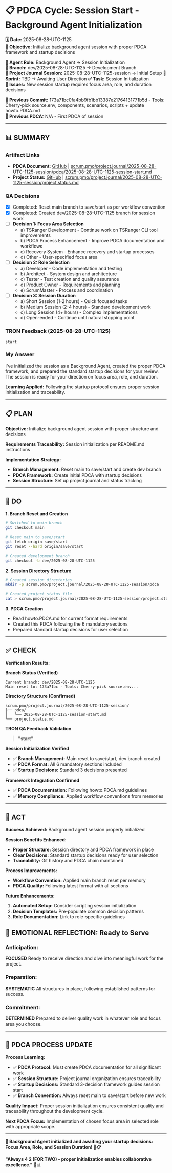 # 📋 **PDCA Cycle: Session Start - Background Agent Initialization**

**🗓️ Date:** 2025-08-28-UTC-1125  
**🎯 Objective:** Initialize background agent session with proper PDCA framework and startup decisions  

**👤 Agent Role:** Background Agent → Session Initialization  
**👤 Branch:** dev/2025-08-28-UTC-1125 → Development Branch  
**🎯 Project Journal Session:** 2025-08-28-UTC-1125-session → Initial Setup
**🎯 Sprint:** TBD → Awaiting User Direction
**✅ Task:** Session Initialization  
**🚨 Issues:** New session startup requires focus area, role, and duration decisions  

**📎 Previous Commit:** 173a71bc0fa4bb9fb1bb13387e21764131771b5d - Tools: Cherry-pick source.env, components, scenarios, scripts + update howto.PDCA.md  
**🔗 Previous PDCA:** N/A - First PDCA of session

---

## **📊 SUMMARY**

### **Artifact Links**
- **PDCA Document:** [GitHub](https://github.com/Cerulean-Circle-GmbH/Web4Articles/blob/dev/2025-08-28-UTC-1125/scrum.pmo/project.journal/2025-08-28-UTC-1125-session/pdca/2025-08-28-UTC-1125-session-start.md) | [scrum.pmo/project.journal/2025-08-28-UTC-1125-session/pdca/2025-08-28-UTC-1125-session-start.md](scrum.pmo/project.journal/2025-08-28-UTC-1125-session/pdca/2025-08-28-UTC-1125-session-start.md)
- **Project Status:** [GitHub](https://github.com/Cerulean-Circle-GmbH/Web4Articles/blob/dev/2025-08-28-UTC-1125/scrum.pmo/project.journal/2025-08-28-UTC-1125-session/project.status.md) | [scrum.pmo/project.journal/2025-08-28-UTC-1125-session/project.status.md](scrum.pmo/project.journal/2025-08-28-UTC-1125-session/project.status.md)

### **QA Decisions**
- [x] Completed: Reset main branch to save/start as per workflow convention
- [x] Completed: Created dev/2025-08-28-UTC-1125 branch for session work
- [ ] **Decision 1: Focus Area Selection**
  - a) TSRanger Development - Continue work on TSRanger CLI tool improvements
  - b) PDCA Process Enhancement - Improve PDCA documentation and workflows
  - c) Recovery System - Enhance recovery and startup processes
  - d) Other - User-specified focus area
- [ ] **Decision 2: Role Selection** 
  - a) Developer - Code implementation and testing
  - b) Architect - System design and architecture
  - c) Tester - Test creation and quality assurance
  - d) Product Owner - Requirements and planning
  - e) ScrumMaster - Process and coordination
- [ ] **Decision 3: Session Duration**
  - a) Short Session (1-2 hours) - Quick focused tasks
  - b) Medium Session (2-4 hours) - Standard development work
  - c) Long Session (4+ hours) - Complex implementations
  - d) Open-ended - Continue until natural stopping point

### **TRON Feedback (2025-08-28-UTC-1125)**
```quote
start
```

### **My Answer**
I've initialized the session as a Background Agent, created the proper PDCA framework, and prepared the standard startup decisions for your review. The session is ready for your direction on focus area, role, and duration.

**Learning Applied:** Following the startup protocol ensures proper session initialization and traceability.

---

## **📋 PLAN**

**Objective:** Initialize background agent session with proper structure and decisions

**Requirements Traceability:** Session initialization per README.md instructions

**Implementation Strategy:**
- **Branch Management:** Reset main to save/start and create dev branch
- **PDCA Framework:** Create initial PDCA with startup decisions
- **Session Structure:** Set up project journal and status tracking

---

## **🔧 DO**

**1. Branch Reset and Creation**
```bash
# Switched to main branch
git checkout main

# Reset main to save/start
git fetch origin save/start
git reset --hard origin/save/start

# Created development branch
git checkout -b dev/2025-08-28-UTC-1125
```

**2. Session Directory Structure**
```bash
# Created session directories
mkdir -p scrum.pmo/project.journal/2025-08-28-UTC-1125-session/pdca

# Created project status file
cat > scrum.pmo/project.journal/2025-08-28-UTC-1125-session/project.status.md
```

**3. PDCA Creation**
- Read howto.PDCA.md for current format requirements
- Created this PDCA following the 6 mandatory sections
- Prepared standard startup decisions for user selection

---

## **✅ CHECK**

**Verification Results:**

**Branch Status (Verified)**
```
Current branch: dev/2025-08-28-UTC-1125
Main reset to: 173a71bc - Tools: Cherry-pick source.env...
```

**Directory Structure (Confirmed)** 
```
scrum.pmo/project.journal/2025-08-28-UTC-1125-session/
├── pdca/
│   └── 2025-08-28-UTC-1125-session-start.md
└── project.status.md
```

**TRON QA Feedback Validation**
> **"start"**

**Session Initialization Verified**
- ✅ **Branch Management:** Main reset to save/start, dev branch created
- ✅ **PDCA Format:** All 6 mandatory sections included
- ✅ **Startup Decisions:** Standard 3 decisions presented

**Framework Integration Confirmed**
- ✅ **PDCA Documentation:** Following howto.PDCA.md guidelines
- ✅ **Memory Compliance:** Applied workflow conventions from memories

---

## **🎯 ACT**

**Success Achieved:** Background agent session properly initialized

**Session Benefits Enhanced:**
- **Proper Structure:** Session directory and PDCA framework in place
- **Clear Decisions:** Standard startup decisions ready for user selection
- **Traceability:** Git history and PDCA chain maintained

**Process Improvements:**
- **Workflow Convention:** Applied main branch reset per memory
- **PDCA Quality:** Following latest format with all sections

**Future Enhancements:**
1. **Automated Setup:** Consider scripting session initialization
2. **Decision Templates:** Pre-populate common decision patterns
3. **Role Documentation:** Link to role-specific guidelines

## **💫 EMOTIONAL REFLECTION: Ready to Serve**

### **Anticipation:**
**FOCUSED** Ready to receive direction and dive into meaningful work for the project.

### **Preparation:**
**SYSTEMATIC** All structures in place, following established patterns for success.

### **Commitment:**
**DETERMINED** Prepared to deliver quality work in whatever role and focus area you choose.

---
## **🎯 PDCA PROCESS UPDATE**

**Process Learning:**
- ✅ **PDCA Protocol:** Must create PDCA documentation for all significant work
- ✅ **Session Structure:** Project journal organization ensures traceability  
- ✅ **Startup Decisions:** Standard 3-decision framework guides session start
- ✅ **Branch Convention:** Always reset main to save/start before new work

**Quality Impact:** Proper session initialization ensures consistent quality and traceability throughout the development cycle.

**Next PDCA Focus:** Implementation of chosen focus area in selected role with appropriate scope.

---

**🎯 Background Agent initialized and awaiting your startup decisions: Focus Area, Role, and Session Duration! 🚀📋**

**"Always 4 2 (FOR TWO) - proper initialization enables collaborative excellence."** 🔧📊